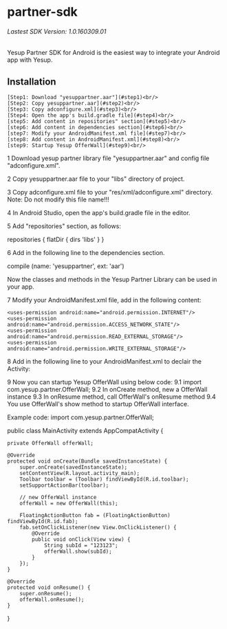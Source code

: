 # partner-sdk
###### Lastest SDK Version: 1.0.160309.01
Yesup Partner SDK for Android is the easiest way to integrate your Android app with Yesup.
## Installation
    [Step1: Download "yesuppartner.aar"](#step1)<br/>
    [Step2: Copy yesuppartner.aar](#step2)<br/>
    [Step3: Copy adconfigure.xml](#step3)<br/>
    [Step4: Open the app's build.gradle file](#step4)<br/>
    [step5: Add content in repositories" section](#step5)<br/>
    [step6: Add content in dependencies section](#step6)<br/>
    [step7: Modify your AndroidManifest.xml file](#step7)<br/>
    [step8: Add content in AndroidManifest.xml](#step8)<br/>
    [step9: Startup Yesup OfferWall](#step9)<br/>



1 Download yesup partner library file "yesuppartner.aar" and config file "adconfigure.xml".

2 Copy yesuppartner.aar file to your "libs" directory of project.

3 Copy adconfigure.xml file to your "res/xml/adconfigure.xml" directory.
Note: Do not modify this file name!!!

4 In Android Studio, open the app's build.gradle file in the editor.

5 Add "repositories" section, as follows:

repositories {
    flatDir {
        dirs 'libs'
    }
}

6 Add in the following line to the dependencies section.

compile (name: 'yesuppartner', ext: 'aar')

Now the classes and methods in the Yesup Partner Library can be used in your app.

7 Modify your AndroidManifest.xml file, add in the following content:

    <uses-permission android:name="android.permission.INTERNET"/>
    <uses-permission android:name="android.permission.ACCESS_NETWORK_STATE"/>
    <uses-permission android:name="android.permission.READ_EXTERNAL_STORAGE"/>
    <uses-permission android:name="android.permission.WRITE_EXTERNAL_STORAGE"/>

8 Add in the following line to your AndroidManifest.xml to declair the Activity:

<activity android:name="com.yesup.partner.OfferWallActivity" android:label="OfferWall" />

9 Now you can startup Yesup OfferWall using below code:
9.1 import com.yesup.partner.OfferWall;
9.2 In onCreate method, new a OfferWall instance
9.3 In onResume method, call OfferWall's onResume method
9.4 You use OfferWall's show method to startup OfferWall interface.

Example code:
import com.yesup.partner.OfferWall;

public class MainActivity extends AppCompatActivity {

    private OfferWall offerWall;

    @Override
    protected void onCreate(Bundle savedInstanceState) {
        super.onCreate(savedInstanceState);
        setContentView(R.layout.activity_main);
        Toolbar toolbar = (Toolbar) findViewById(R.id.toolbar);
        setSupportActionBar(toolbar);

        // new OfferWall instance
        offerWall = new OfferWall(this);

        FloatingActionButton fab = (FloatingActionButton) findViewById(R.id.fab);
        fab.setOnClickListener(new View.OnClickListener() {
            @Override
            public void onClick(View view) {
                String subId = "123123";
                offerWall.show(subId);
            }
        });
    }

    @Override
    protected void onResume() {
        super.onResume();
        offerWall.onResume();
    }

}


